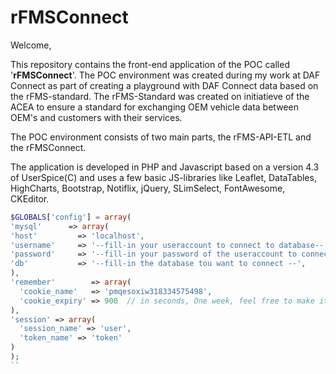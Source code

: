 # rFMSConnect
Welcome,

This repository contains the front-end application of the POC called '**rFMSConnect**'.
The POC environment was created during my work at DAF Connect as part of creating a playground with DAF Connect data based on the rFMS-standard. The rFMS-Standard was created on initiatieve of the ACEA to ensure a standard for exchanging OEM vehicle data between OEM's and customers with their services.

The POC environment consists of two main parts, the rFMS-API-ETL and the rFMSConnect.

The application is developed in PHP and Javascript based on a version 4.3 of UserSpice(C) and uses a few basic JS-libraries like Leaflet, DataTables, HighCharts, Bootstrap, Notiflix, jQuery, SLimSelect, FontAwesome, CKEditor.

```php
$GLOBALS['config'] = array(
'mysql'      => array(
'host'         => 'localhost',
'username'     => '--fill-in your useraccount to connect to database--',
'password'     => '--fill-in your password of the useraccount to connect to database--',
'db'           => '--fill-in the database tou want to connect --',
),
'remember'        => array(
  'cookie_name'   => 'pmqesoxiw318334575498',
  'cookie_expiry' => 900  // in seconds, One week, feel free to make it longer
),
'session' => array(
  'session_name' => 'user',
  'token_name' => 'token'
)
);
``
